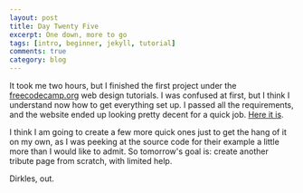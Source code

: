 ```yaml
---
layout: post
title: Day Twenty Five
excerpt: One down, more to go
tags: [intro, beginner, jekyll, tutorial]
comments: true
category: blog
---
```


It took me two hours, but I finished the first project under the [freecodecamp.org](https://www.freecodecamp.org/) web design tutorials. I was confused at first, but I think I understand now how to get everything set up. I passed all the requirements, and the website ended up looking pretty decent for a quick job. [Here it is](https://codepen.io/dirkles68/full/GRZbpvR).

I think I am going to create a few more quick ones just to get the hang of it on my own, as I was peeking at the source code for their example a little more than I would like to admit. So tomorrow's goal is: create another tribute page from scratch, with limited help.

Dirkles, out.
